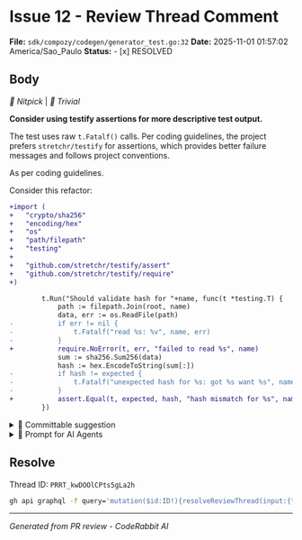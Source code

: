 # Issue 12 - Review Thread Comment

**File:** `sdk/compozy/codegen/generator_test.go:32`
**Date:** 2025-11-01 01:57:02 America/Sao_Paulo
**Status:** - [x] RESOLVED

## Body

_🧹 Nitpick_ | _🔵 Trivial_

**Consider using testify assertions for more descriptive test output.**

The test uses raw `t.Fatalf()` calls. Per coding guidelines, the project prefers `stretchr/testify` for assertions, which provides better failure messages and follows project conventions.



As per coding guidelines.

Consider this refactor:

```diff
+import (
+	"crypto/sha256"
+	"encoding/hex"
+	"os"
+	"path/filepath"
+	"testing"
+
+	"github.com/stretchr/testify/assert"
+	"github.com/stretchr/testify/require"
+)

 		t.Run("Should validate hash for "+name, func(t *testing.T) {
 			path := filepath.Join(root, name)
 			data, err := os.ReadFile(path)
-			if err != nil {
-				t.Fatalf("read %s: %v", name, err)
-			}
+			require.NoError(t, err, "failed to read %s", name)
 			sum := sha256.Sum256(data)
 			hash := hex.EncodeToString(sum[:])
-			if hash != expected {
-				t.Fatalf("unexpected hash for %s: got %s want %s", name, hash, expected)
-			}
+			assert.Equal(t, expected, hash, "hash mismatch for %s", name)
 		})
```

<!-- suggestion_start -->

<details>
<summary>📝 Committable suggestion</summary>

> ‼️ **IMPORTANT**
> Carefully review the code before committing. Ensure that it accurately replaces the highlighted code, contains no missing lines, and has no issues with indentation. Thoroughly test & benchmark the code to ensure it meets the requirements.

```suggestion
		data, err := os.ReadFile(path)
		require.NoError(t, err, "failed to read %s", name)
		sum := sha256.Sum256(data)
		hash := hex.EncodeToString(sum[:])
		assert.Equal(t, expected, hash, "hash mismatch for %s", name)
```

</details>

<!-- suggestion_end -->

<details>
<summary>🤖 Prompt for AI Agents</summary>

```
In sdk/compozy/codegen/generator_test.go around lines 24 to 32, replace the raw
t.Fatalf checks with testify assertions: use require.NoError(t, err, "read %s",
name) after os.ReadFile to fail the test with detailed output on read errors,
and use require.Equal(t, expected, hash, "unexpected hash for %s", name) (or
assert.Equal if you prefer non-fatal) to compare the computed hash to the
expected value; add the necessary testify import
("github.com/stretchr/testify/require" or "github.com/stretchr/testify/assert")
and remove the t.Fatalf calls.
```

</details>

<!-- This is an auto-generated comment by CodeRabbit -->

## Resolve

Thread ID: `PRRT_kwDOOlCPts5gLa2h`

```bash
gh api graphql -f query='mutation($id:ID!){resolveReviewThread(input:{threadId:$id}){thread{isResolved}}}' -F id=PRRT_kwDOOlCPts5gLa2h
```

---
*Generated from PR review - CodeRabbit AI*
